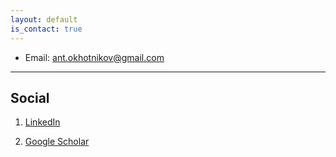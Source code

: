 ```yaml
---
layout: default
is_contact: true
---
```


* Email: <a href="mailto:&#97;&#110;&#116;&#46;&#111;&#107;&#104;&#111;&#116;&#110;&#105;&#107;&#111;&#118;&#64;&#103;&#109;&#97;&#105;&#108;&#46;&#99;&#111;&#109;">
  &#97;&#110;&#116;&#46;&#111;&#107;&#104;&#111;&#116;&#110;&#105;&#107;&#111;&#118;&#64;&#103;&#109;&#97;&#105;&#108;&#46;&#99;&#111;&#109;
</a>

---


## Social

1. [LinkedIn](https://www.linkedin.com/in/anton-okhotnikov/)

2. [Google Scholar](https://scholar.google.com/citations?user=tAvtYTMAAAAJ&hl=en)
